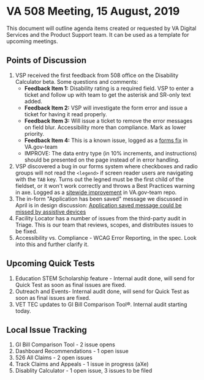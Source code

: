 # VA 508 Meeting, 15 August, 2019

This document will outline agenda items created or requested by VA Digital Services and the Product Support team. It can be used as a template for upcoming meetings.

## Points of Discussion
1. VSP received the first feedback from 508 office on the Disability Calculator beta. Some questions and comments:
	* **Feedback Item 1:** Disability rating is a required field. VSP to enter a ticket and follow up with team to get the asterisk and SR-only text added.
	* **Feedback Item 2:** VSP will investigate the form error and issue a ticket for having it read properly.
	* **Feedback Item 3:** Will issue a ticket to remove the error messages on field blur. Accessibility more than compliance. Mark as lower priority.
	* **Feedback Item 4:** This is a known issue, logged as a [forms fix](https://github.com/department-of-veterans-affairs/va.gov-team/issues/314) in VA.gov-team
	* IMPROVE: The data entry type (in 10% increments, and instructions) should be presented on the page instead of in error handling.
1. VSP discovered a bug in our forms system where checkboxes and radio groups will not read the `<legend>` if screen reader users are navigating with the `TAB` key. Turns out the legned must be the first child of the fieldset, or it won't work correctly and throws a Best Practices warning in axe. Logged as a [sitewide improvement](https://github.com/department-of-veterans-affairs/va.gov-team/issues/767) in VA.gov-team repo.
1. The in-form "Application has been saved" message we discussed in April is in design discussion: [Application saved message could be missed by assistive devices](https://github.com/department-of-veterans-affairs/va.gov-team/issues/182)
2. Facility Locator has a number of issues from the third-party audit in Triage. This is our team that reviews, scopes, and distributes issues to be fixed.
3. Accessibility vs. Compliance - WCAG Error Reporting, in the spec. Look into this and further clarify it. 


## Upcoming Quick Tests
1. Education STEM Scholarship feature - Internal audit done, will send for Quick Test as soon as final issues are fixed.
1. Outreach and Events- Internal audit done, will send for Quick Test as soon as final issues are fixed.
2. VET TEC updates to GI Bill Comparison Tool®. Internal audit starting today.


## Local Issue Tracking
1. GI Bill Comparison Tool - 2 issue opens
2. Dashboard Recommendations - 1 open issue
3. 526 All Claims - 2 open issues
4. Track Claims and Appeals - 1 issue in progress (aXe)
5. Disablity Calculator - 1 open issue, 3 issues to be filed
